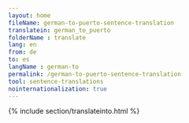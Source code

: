 ```yaml
---
layout: home
fileName: german-to-puerto-sentence-translation
translatein: german_to_puerto
folderName : translate
lang: en
from: de
to: es
langName : german-to
permalink: /german-to-puerto-sentence-translation
tool: sentence-translations
nointernationalization: true
---
```

{% include section/translateinto.html %}
